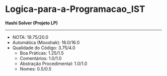 # Logica-para-a-Programacao_IST
__Hashi Solver (Projeto LP)__
___
- NOTA: 19.75/20.0
- Automática (Mooshak): 16.0/16.0
- Qualidade do Código: 3.75/4.0
  * Boa Práticas: 1.25/1.5
  * Comentários: 1.0/1.0
  * Abstração Procedimental: 1.0/1.0
  * Nomes: 0.5/0.5
